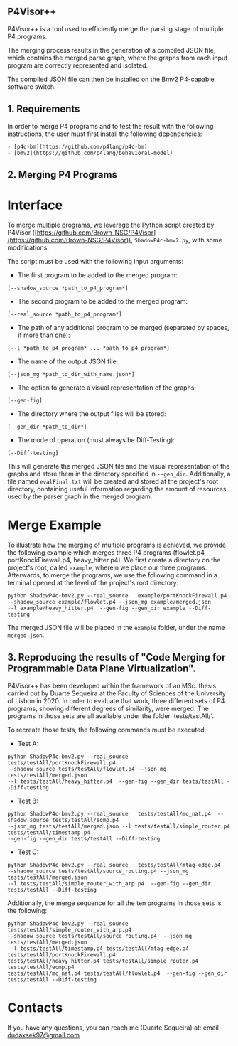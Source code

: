 ## P4Visor++
P4Visor++ is a tool used to efficiently merge the parsing stage of multiple P4 programs.

The merging process results in the generation of a compiled JSON file, which contains the merged parse graph, where the graphs from each input program are correctly represented and isolated.

The compiled JSON file can then be installed on the Bmv2 P4-capable software switch.


## 1. Requirements

In order to merge P4 programs and to test the result with the following instructions, the user must first install the following dependencies:

```
- [p4c-bm](https://github.com/p4lang/p4c-bm)
- [bmv2](https://github.com/p4lang/behavioral-model)
```


## 2. Merging P4 Programs

# Interface

To merge multiple programs, we leverage the Python script created by P4Visor ([https://github.com/Brown-NSG/P4Visor](https://github.com/Brown-NSG/P4Visor)), `ShadowP4c-bmv2.py`, with some modifications.

The script must be used with the following input arguments:
- The first program to be added to the merged program:
```
[--shadow_source *path_to_p4_program*]
```

- The second program to be added to the merged program:
```
[--real_source *path_to_p4_program*]
```

- The path of any additional program to be merged (separated by spaces, if more than one):
```
[--l *path_to_p4_program* ... *path_to_p4_program*]
```

- The name of the output JSON file:
```
[--json_mg *path_to_dir_with_name.json*]
```

- The option to generate a visual representation of the graphs:
```
[--gen-fig]
```

- The directory where the output files will be stored:
```
[--gen_dir *path_to_dir*]
```

- The mode of operation (must always be Diff-Testing):
```
[--Diff-testing]
```


This will generate the merged JSON file and the visual representation of the graphs and store them in the directory specified in `--gen_dir`.
Additionally, a file named `evalFinal.txt` will be created and stored at the project's root directory, containing useful information regarding the amount of resources used by the parser graph in the merged program.


# Merge Example

To illustrate how the merging of multiple programs is achieved, we provide the following example which merges three P4 programs (flowlet.p4, portKnockFirewall.p4, heavy_hitter.p4).
We first create a directory on the project's root, called `example`, wherein we place our three programs. Afterwards, to merge the programs, we use the following command in a terminal opened at the level of the project's root directory:

```
python ShadowP4c-bmv2.py --real_source   example/portKnockFirewall.p4  
--shadow_source example/flowlet.p4 --json_mg example/merged.json 
--l example/heavy_hitter.p4  --gen-fig --gen_dir example --Diff-testing
```

The merged JSON file will be placed in the `example` folder, under the name `merged.json`.


## 3. Reproducing the results of "Code Merging for Programmable Data Plane Virtualization".

P4Visor++ has been developed within the framework of an MSc. thesis carried out by Duarte Sequeira at the Faculty of Sciences of the University of Lisbon in 2020. In order to evaluate that work, three different sets of P4 programs, showing different degrees of similarity, were merged. The programs in those sets are all available under the folder 'tests/testAll/'.

To recreate those tests, the following commands must be executed:

- Test A:
```
python ShadowP4c-bmv2.py --real_source   tests/testAll/portKnockFirewall.p4  
--shadow_source tests/testAll/flowlet.p4 --json_mg tests/testAll/merged.json 
--l tests/testAll/heavy_hitter.p4  --gen-fig --gen_dir tests/testAll --Diff-testing
```

- Test B:
```
python ShadowP4c-bmv2.py --real_source   tests/testAll/mc_nat.p4  --shadow_source tests/testAll/ecmp.p4 
--json_mg tests/testAll/merged.json --l tests/testAll/simple_router.p4 tests/testAll/timestamp.p4 
--gen-fig --gen_dir tests/testAll --Diff-testing
```

- Test C:
```
python ShadowP4c-bmv2.py --real_source   tests/testAll/mtag-edge.p4  
--shadow_source tests/testAll/source_routing.p4 --json_mg tests/testAll/merged.json 
--l tests/testAll/simple_router_with_arp.p4  --gen-fig --gen_dir tests/testAll --Diff-testing
```


Additionally, the merge sequence for all the ten programs in those sets is the following:
```
python ShadowP4c-bmv2.py --real_source   tests/testAll/simple_router_with_arp.p4  
--shadow_source tests/testAll/source_routing.p4  --json_mg tests/testAll/merged.json 
--l tests/testAll/timestamp.p4 tests/testAll/mtag-edge.p4 tests/testAll/portKnockFirewall.p4 
tests/testAll/heavy_hitter.p4 tests/testAll/simple_router.p4 tests/testAll/ecmp.p4 
tests/testAll/mc_nat.p4 tests/testAll/flowlet.p4  --gen-fig --gen_dir tests/testAll --Diff-testing
```

# Contacts

If you have any questions, you can reach me (Duarte Sequeira) at:
      email - dudaxsek97@gmail.com

